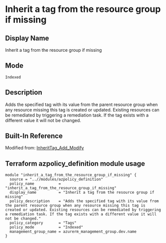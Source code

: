 # Inherit a tag from the resource group if missing

## Display Name

Inherit a tag from the resource group if missing

## Mode

`Indexed`

## Description

Adds the specified tag with its value from the parent resource group when any resource missing this tag is created or updated. Existing resources can be remediated by triggering a remediation task. If the tag exists with a different value it will not be changed.

## Built-In Reference

Modified from: [InheritTag_Add_Modify](https://github.com/Azure/azure-policy/blob/master/built-in-policies/policyDefinitions/Tags/InheritTag_Add_Modify.json)


Terraform azpolicy_definition module usage
-----

```hcl
module "inherit_a_tag_from_the_resource_group_if_missing" {
  source = "..//modules/azpolicy_definition"
  policy_name           = "inherit_a_tag_from_the_resource_group_if_missing"
  display_name          = "Inherit a tag from the resource group if missing"
  policy_description    = "Adds the specified tag with its value from the parent resource group when any resource missing this tag is created or updated. Existing resources can be remediated by triggering a remediation task. If the tag exists with a different value it will not be changed."
  policy_category       = "Tags"
  policy_mode           = "Indexed"
  management_group_name = azurerm_management_group.dev.name
}
```
